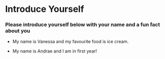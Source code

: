 # Introduce Yourself
### Please introduce yourself below with your name and a fun fact about you
- My name is Vanessa and my favourite food is ice cream.

- My name is Andrae and I am in first year!
